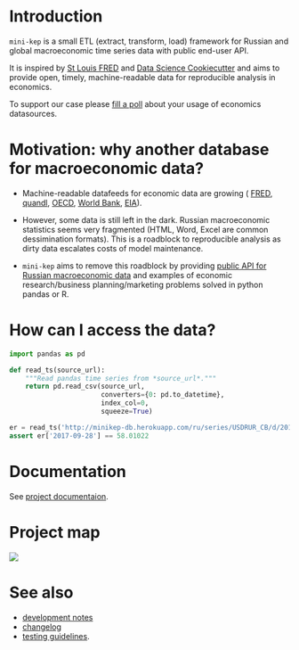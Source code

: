 Introduction
============

```mini-kep``` is a small ETL (extract, transform, load) framework for 
Russian and global macroeconomic time series data with public end-user API.

It is inspired by [St Louis FRED](https://fred.stlouisfed.org) and 
[Data Science Cookiecutter](https://drivendata.github.io/cookiecutter-data-science)
and aims to provide open, timely, machine-readable data for reproducible 
analysis in economics.

To support our case please [fill a poll](https://goo.gl/2wY43R)
about your usage of economics datasources.  


Motivation: why another database for macroeconomic data?
========================================================
 
- Machine-readable datafeeds for economic data are growing (
  [FRED](https://research.stlouisfed.org/docs/api/fred/), 
  [quandl](https://blog.quandl.com/api-for-economic-data), 
  [OECD](https://data.oecd.org/api), 
  [World Bank](https://datahelpdesk.worldbank.org/knowledgebase/topics/125589), 
  [EIA](https://www.eia.gov/opendata/)).

- However, some data is still left in the dark. Russian macroeconomic statistics seems very 
  fragmented (HTML, Word, Excel are common dessimination formats). 
  This is a roadblock to reproducible analysis as dirty data escalates costs of model maintenance.      

- ```mini-kep``` aims to remove this roadblock by providing 
  [public API for Russian macroeconomic data](http://mini-kep.herokuapp.com/) 
  and examples of economic research/business planning/marketing problems 
  solved in python pandas or R.
  
How can I access the data? 
==========================

```python 
import pandas as pd

def read_ts(source_url):
	"""Read pandas time series from *source_url*."""
	return pd.read_csv(source_url, 
                       converters={0: pd.to_datetime}, 
                       index_col=0,
                       squeeze=True)

er = read_ts('http://minikep-db.herokuapp.com/ru/series/USDRUR_CB/d/2017')
assert er['2017-09-28'] == 58.01022
```  
  
Documentation 
=============

See [project documentaion](https://mini-kep.github.io/documentation).

Project map 
===========

![](https://user-images.githubusercontent.com/9265326/32145726-59b4cec6-bcde-11e7-8d58-ef67f4224411.png)


See also
========
- [development notes](DEV.md) 
- [changelog](changelog.md)
- [testing guidelines](https://github.com/mini-kep/intro/blob/master/testing_guidelines/README.md).
